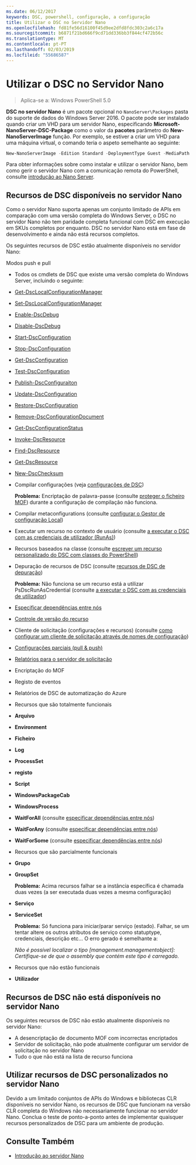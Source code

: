 ```yaml
---
ms.date: 06/12/2017
keywords: DSC, powershell, configuração, a configuração
title: Utilizar o DSC no Servidor Nano
ms.openlocfilehash: fd81fe56d16100f45d9ee2dfd8fdc303c2a6c17a
ms.sourcegitcommit: b6871f21bd666f9cd71dd336bb3f844cf472b56c
ms.translationtype: MT
ms.contentlocale: pt-PT
ms.lasthandoff: 02/03/2019
ms.locfileid: "55686587"
---
```

# <a name="using-dsc-on-nano-server"></a>Utilizar o DSC no Servidor Nano

> Aplica-se a: Windows PowerShell 5.0

**DSC no servidor Nano** é um pacote opcional no `NanoServer\Packages` pasta do suporte de dados do Windows Server 2016. O pacote pode ser instalado quando criar um VHD para um servidor Nano, especificando **Microsoft-NanoServer-DSC-Package** como o valor da **pacotes** parâmetro do **New-NanoServerImage**  função. Por exemplo, se estiver a criar um VHD para uma máquina virtual, o comando teria o aspeto semelhante ao seguinte:

```powershell
New-NanoServerImage -Edition Standard -DeploymentType Guest -MediaPath f:\ -BasePath .\Base -TargetPath .\Nano1\Nano.vhd -ComputerName Nano1 -Packages Microsoft-NanoServer-DSC-Package
```

Para obter informações sobre como instalar e utilizar o servidor Nano, bem como gerir o servidor Nano com a comunicação remota do PowerShell, consulte [introdução ao Nano Server](/windows-server/get-started/getting-started-with-nano-server).

## <a name="dsc-features-available-on-nano-server"></a>Recursos de DSC disponíveis no servidor Nano

Como o servidor Nano suporta apenas um conjunto limitado de APIs em comparação com uma versão completa do Windows Server, o DSC no servidor Nano não tem paridade completa funcional com DSC em execução em SKUs completos por enquanto. DSC no servidor Nano está em fase de desenvolvimento e ainda não está recursos completos.

Os seguintes recursos de DSC estão atualmente disponíveis no servidor Nano:

Modos push e pull

- Todos os cmdlets de DSC que existe uma versão completa do Windows Server, incluindo o seguinte:
- [Get-DscLocalConfigurationManager](/powershell/module/PSDesiredStateConfiguration/Get-DscLocalConfigurationManager)
- [Set-DscLocalConfigurationManager](/powershell/module/PSDesiredStateConfiguration/Set-DscLocalConfigurationManager)
- [Enable-DscDebug](/powershell/module/PSDesiredStateConfiguration/Enable-DscDebug)
- [Disable-DscDebug](/powershell/module/PSDesiredStateConfiguration/Disable-DscDebug)
- [Start-DscConfiguration](/powershell/module/psdesiredstateconfiguration/start-dscconfiguration)
- [Stop-DscConfiguration](/powershell/module/PSDesiredStateConfiguration/Stop-DscConfiguration)
- [Get-DscConfiguration](/powershell/module/PSDesiredStateConfiguration/Get-DscConfiguration)
- [Test-DscConfiguration](/powershell/module/psdesiredstateconfiguration/Test-DSCConfiguration)
- [Publish-DscConfiguraiton](/powershell/module/PSDesiredStateConfiguration/Publish-DscConfiguration)
- [Update-DscConfiguration](/powershell/module/PSDesiredStateConfiguration/Update-DscConfiguration)
- [Restore-DscConfiguration](/powershell/module/PSDesiredStateConfiguration/Restore-DscConfiguration)
- [Remove-DscConfigurationDocument](/powershell/module/PSDesiredStateConfiguration/Remove-DscConfigurationDocument)
- [Get-DscConfigurationStatus](/powershell/module/PSDesiredStateConfiguration/Get-DscConfigurationStatus)
- [Invoke-DscResource](/powershell/module/PSDesiredStateConfiguration/Invoke-DscResource)
- [Find-DscResource](https://technet.microsoft.com/en-us/library/mt517874.aspx)
- [Get-DscResource](/powershell/module/PSDesiredStateConfiguration/Get-DscResource)
- [New-DscChecksum](/powershell/module/PSDesiredStateConfiguration/New-DSCCheckSum)

- Compilar configurações (veja [configurações de DSC](../configurations/configurations.md))

  **Problema:** Encriptação de palavra-passe (consulte [proteger o ficheiro MOF](../pull-server/secureMOF.md)) durante a configuração de compilação não funciona.

- Compilar metaconfigurations (consulte [configurar o Gestor de configuração Local](../managing-nodes/metaConfig.md))

- Executar um recurso no contexto de usuário (consulte [a executar o DSC com as credenciais de utilizador (RunAs)](../configurations/runAsUser.md))

- Recursos baseados na classe (consulte [escrever um recurso personalizado do DSC com classes do PowerShell](../resources/authoringResourceClass.md))

- Depuração de recursos de DSC (consulte [recursos de DSC de depuração](../troubleshooting/debugResource.md))

  **Problema:** Não funciona se um recurso está a utilizar PsDscRunAsCredential (consulte [a executar o DSC com as credenciais de utilizador](../configurations/runAsUser.md))

- [Especificar dependências entre nós](../configurations/crossNodeDependencies.md)

- [Controle de versão do recurso](../configurations/sxsResource.md)

- Cliente de solicitação (configurações e recursos) (consulte [como configurar um cliente de solicitação através de nomes de configuração](../pull-server/pullClientConfigNames.md))

- [Configurações parciais (pull & push)](../pull-server/partialConfigs.md)

- [Relatórios para o servidor de solicitação](../pull-server/reportServer.md)

- Encriptação do MOF

- Registo de eventos

- Relatórios de DSC de automatização do Azure

- Recursos que são totalmente funcionais

- **Arquivo**
- **Environment**
- **Ficheiro**
- **Log**
- **ProcessSet**
- **registo**
- **Script**
- **WindowsPackageCab**
- **WindowsProcess**
- **WaitForAll** (consulte [especificar dependências entre nós](../configurations/crossNodeDependencies.md))
- **WaitForAny** (consulte [especificar dependências entre nós](../configurations/crossNodeDependencies.md))
- **WaitForSome** (consulte [especificar dependências entre nós](../configurations/crossNodeDependencies.md))

- Recursos que são parcialmente funcionais
- **Grupo**
- **GroupSet**

  **Problema:** Acima recursos falhar se a instância específica é chamada duas vezes (a ser executada duas vezes a mesma configuração)

- **Serviço**
- **ServiceSet**

  **Problema:** Só funciona para iniciar/parar serviço (estado). Falhar, se um tentar altere os outros atributos de serviço como statuptype, credenciais, descrição etc... O erro gerado é semelhante a:

  *Não é possível localizar o tipo [management.managementobject]: Certifique-se de que o assembly que contém este tipo é carregado.*

- Recursos que não estão funcionais
- **Utilizador**

## <a name="dsc-features-not-available-on-nano-server"></a>Recursos de DSC não está disponíveis no servidor Nano

Os seguintes recursos de DSC não estão atualmente disponíveis no servidor Nano:

- A desencriptação de documento MOF com incorrectas encriptados
- Servidor de solicitação, não pode atualmente configurar um servidor de solicitação no servidor Nano
- Tudo o que não está na lista de recurso funciona

## <a name="using-custom-dsc-resources-on-nano-server"></a>Utilizar recursos de DSC personalizados no servidor Nano

Devido a um limitado conjuntos de APIs do Windows e bibliotecas CLR disponíveis no servidor Nano, os recursos de DSC que funcionam na versão CLR completa do Windows não necessariamente funcionar no servidor Nano.
Conclua o teste de ponto-a-ponto antes de implementar quaisquer recursos personalizados de DSC para um ambiente de produção.

## <a name="see-also"></a>Consulte Também

- [Introdução ao servidor Nano](/windows-server/get-started/getting-started-with-nano-server)
